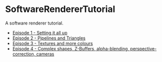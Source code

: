 # SoftwareRendererTutorial
A software renderer tutorial.

- [Episode 1 - Setting it all up](https://read.cash/@Metalhead33/software-rendering-part-1-setting-it-all-up-dbd3bd40)
- [Episode 2 - Pipelines and Triangles](https://read.cash/@Metalhead33/software-rendering-2-pipelines-and-triangles-f4379638)
- [Episode 3 - Textures and more colours](https://read.cash/@Metalhead33/software-rendering-3-textures-and-more-colours-62c350c8)
- [Episode 4 - Complex shapes, Z-Buffers, alpha-blending, perspective-correction, cameras](https://read.cash/@Metalhead33/software-renderer-4-complex-shapes-z-buffers-alpha-blending-perspective-correction-cameras-b9153e1d)
